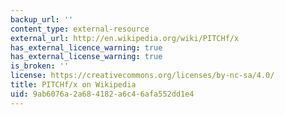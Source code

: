 ```yaml
---
backup_url: ''
content_type: external-resource
external_url: http://en.wikipedia.org/wiki/PITCHf/x
has_external_licence_warning: true
has_external_license_warning: true
is_broken: ''
license: https://creativecommons.org/licenses/by-nc-sa/4.0/
title: PITCHf/x on Wikipedia
uid: 9ab6076a-2a68-4182-a6c4-6afa552dd1e4
---
```

